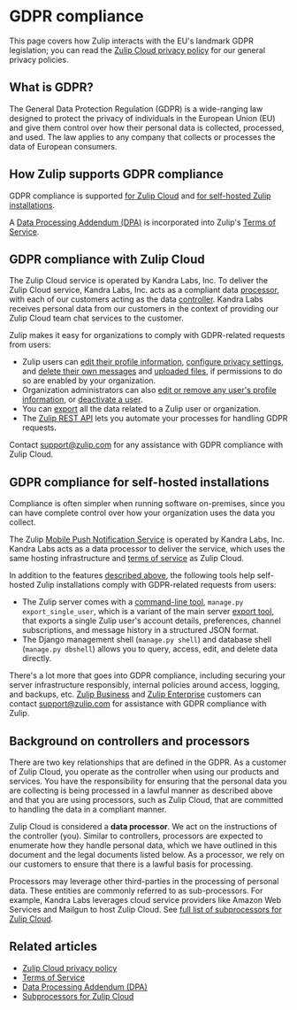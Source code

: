 # GDPR compliance

This page covers how Zulip interacts with the EU's landmark GDPR
legislation; you can read the
[Zulip Cloud privacy policy](https://zulip.com/policies/privacy) for our
general privacy policies.

## What is GDPR?

The General Data Protection Regulation (GDPR) is a wide-ranging law designed
to protect the privacy of individuals in the European Union (EU) and
give them control over how their personal data is collected,
processed, and used.  The law applies to any company that collects or
processes the data of European consumers.

## How Zulip supports GDPR compliance

GDPR compliance is supported [for Zulip
Cloud](#gdpr-compliance-with-zulip-cloud) and [for self-hosted Zulip
installations](#gdpr-compliance-for-self-hosted-installations).

A [Data Processing Addendum
(DPA)](https://zulip.com/static/images/policies/Zulip-Data-Processing-Addendum.pdf)
is incorporated into Zulip's [Terms of
Service](https://zulip.com/policies/terms).

## GDPR compliance with Zulip Cloud

The Zulip Cloud service is operated by Kandra Labs, Inc. To deliver the Zulip
Cloud service, Kandra Labs, Inc. acts as a compliant data
[processor](#background-on-controllers-and-processors), with each of our
customers acting as the data
[controller](#background-on-controllers-and-processors).  Kandra Labs receives
personal data from our customers in the context of providing our Zulip Cloud
team chat services to the customer.

Zulip makes it easy for organizations to comply with GDPR-related requests from
users:

* Zulip users can [edit their profile
  information](/help/edit-your-profile#edit-your-profile), [configure privacy
  settings](/help/review-your-settings#review-your-privacy-settings), and
  [delete their own
  messages](/help/delete-a-message#delete-a-message-completely) and [uploaded
  files](/help/manage-your-uploaded-files#delete-a-file), if permissions to do
  so are enabled by your organization.
* Organization administrators can also [edit or remove any user's profile
  information](/help/manage-a-user), or [deactivate a user](/help/deactivate-or-reactivate-a-user).
* You can [export](/help/export-your-organization) all the data related to a
  Zulip user or organization.
* The [Zulip REST API](/api/rest) lets you automate your processes for handling
  GDPR requests.

Contact [support@zulip.com](mailto:support@zulip.com) for
any assistance with GDPR compliance with Zulip Cloud.

## GDPR compliance for self-hosted installations

Compliance is often simpler when running software on-premises, since
you can have complete control over how your organization uses the data
you collect.

The Zulip [Mobile Push Notification Service][mobile-push] is operated by Kandra
Labs, Inc. Kandra Labs acts as a data processor to deliver the service, which
uses the same hosting infrastructure and [terms of
service](https://zulip.com/policies/terms) as Zulip Cloud.

[mobile-push]: https://zulip.readthedocs.io/en/stable/production/mobile-push-notifications.html

In addition to the features [described
above](#gdpr-compliance-with-zulip-cloud), the following tools help self-hosted
Zulip installations comply with GDPR-related requests from users:

* The Zulip server comes with a [command-line tool][management-commands],
  `manage.py export_single_user`, which is a variant of the main server
  [export tool][export-and-import-tool], that exports a single Zulip
  user's account details, preferences, channel subscriptions, and message
  history in a structured JSON format.
* The Django management shell (`manage.py shell`) and database shell
  (`manage.py dbshell`) allows you to query, access, edit, and delete
  data directly.

There's a lot more that goes into GDPR compliance, including securing your
server infrastructure responsibly, internal policies around access, logging, and
backups, etc. [Zulip Business](https://zulip.com/plans/#self-hosted) and [Zulip
Enterprise](https://zulip.com/plans/#self-hosted) customers can contact
[support@zulip.com](mailto:support@zulip.com) for assistance with GDPR
compliance with Zulip.

[management-commands]: https://zulip.readthedocs.io/en/stable/production/management-commands.html
[export-and-import-tool]: https://zulip.readthedocs.io/en/stable/production/export-and-import.html

## Background on controllers and processors

There are two key relationships that are defined in the GDPR. As a
customer of Zulip Cloud, you operate as the controller when using our
products and services. You have the responsibility for ensuring that
the personal data you are collecting is being processed in a lawful
manner as described above and that you are using processors, such as
Zulip Cloud, that are committed to handling the data in a compliant
manner.

Zulip Cloud is considered a **data processor**. We act on the
instructions of the controller (you). Similar to controllers,
processors are expected to enumerate how they handle personal data,
which we have outlined in this document and the legal documents listed
below. As a processor, we rely on our customers to ensure that there
is a lawful basis for processing.

Processors may leverage other third-parties in the processing of
personal data. These entities are commonly referred to as
sub-processors. For example, Kandra Labs leverages cloud service
providers like Amazon Web Services and Mailgun to host Zulip Cloud.
See [full list of subprocessors for Zulip
Cloud](/policies/subprocessors).

## Related articles

* [Zulip Cloud privacy policy](https://zulip.com/policies/privacy)
* [Terms of Service](https://zulip.com/policies/terms)
* [Data Processing Addendum
  (DPA)](https://zulip.com/static/images/policies/Zulip-Data-Processing-Addendum.pdf)
* [Subprocessors for Zulip Cloud](/policies/subprocessors)
